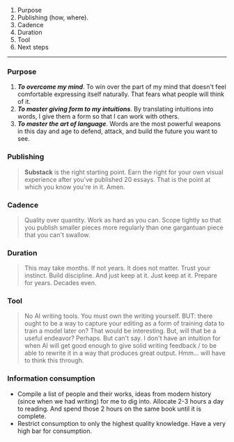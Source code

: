 1. Purpose
2. Publishing (how, where).
3. Cadence
4. Duration
5. Tool
6. Next steps

---
### Purpose
1. ***To overcome my mind***. To win over the part of my mind that doesn't feel comfortable expressing itself naturally. That fears what people will think of it.
2. ***To master giving form to my intuitions***. By translating intuitions into words, I give them a form so that I can work with others.
3. ***To master the art of language***. Words are the most powerful weapons in this day and age to defend, attack, and build the future you want to see.
### Publishing
> **Substack** is the right starting point. Earn the right for your own visual experience after you've published 20 essays. That is the point at which you know you're in it. Amen.
### Cadence
> Quality over quantity. Work as hard as you can. Scope tightly so that you publish smaller pieces more regularly than one gargantuan piece that you can't swallow.
### Duration
> This may take months. If not years. It does not matter. Trust your instinct. Build discipline. And just keep at it. Just keep at it. Prepare for years. Decades even.
### Tool
> No AI writing tools. You must own the writing yourself. BUT: there ought to be a way to capture your editing as a form of training data to train a model later on? That would be interesting. But, will that be a useful endeavor? Perhaps. But can't say. I don't have an intuition for when AI will get good enough to give solid writing feedback / to be able to rewrite it in a way that produces great output. Hmm... will have to think this through.

### Information consumption
- Compile a list of people and their works, ideas from modern history (since when we had writing) for me to dig into. Allocate 2-3 hours a day to reading. And spend those 2 hours on the same book until it is complete.
- Restrict consumption to only the highest quality knowledge. Have a very high bar for consumption.

